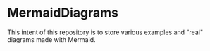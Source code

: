 # MermaidDiagrams
This intent of this repository is to store various examples and "real" diagrams made with Mermaid. 